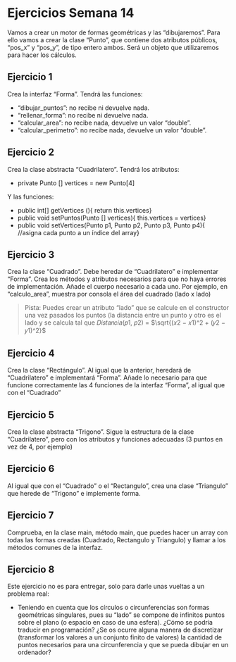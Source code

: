 # Ejercicios Semana 14

Vamos a crear un motor de formas geométricas y las “dibujaremos”. Para
ello vamos a crear la clase “Punto”, que contiene dos atributos públicos,
“pos_x” y “pos_y”, de tipo entero ambos. Será un objeto que utilizaremos
para hacer los cálculos.

## Ejercicio 1
Crea la interfaz “Forma”. Tendrá las funciones:
- “dibujar_puntos”: no recibe ni devuelve nada.
- “rellenar_forma”: no recibe ni devuelve nada.
- “calcular_area”: no recibe nada, devuelve un valor “double”.
- “calcular_perimetro”: no recibe nada, devuelve un valor “double”.

## Ejercicio 2
  Crea la clase abstracta “Cuadrilatero”. Tendrá los atributos:
- private Punto [] vertices = new Punto[4]

Y las funciones:
- public int[] getVertices (){ return this.vertices}
- public void setPuntos(Punto [] vertices){ this.vertices = vertices}
- public void setVertices(Punto p1, Punto p2, Punto p3, Punto p4){
  //asigna cada punto a un índice del array}

## Ejercicio 3
Crea la clase “Cuadrado”. Debe heredar de “Cuadrilatero” e implementar
“Forma”. Crea los métodos y atributos necesarios para que no haya errores
de implementación. Añade el cuerpo necesario a cada uno. Por ejemplo,
en “calculo_area”, muestra por consola el área del cuadrado (lado x lado)
> Pista: Puedes crear un atributo “lado” que se calcule en el constructor una
vez pasados los puntos (la distancia entre un punto y otro es el lado y se
calcula tal que 𝐷𝑖𝑠𝑡𝑎𝑛𝑐𝑖𝑎(𝑝1, 𝑝2) = $\sqrt{(𝑥2 − 𝑥1)^2 + (𝑦2 − 𝑦1)^2}$

## Ejercicio 4
Crea la clase “Rectángulo”. Al igual que la anterior, heredará de
“Cuadrilatero” e implementará “Forma”. Añade lo necesario para que
funcione correctamente las 4 funciones de la interfaz “Forma”, al igual que
con el “Cuadrado”

## Ejercicio 5
Crea la clase abstracta “Trigono”. Sigue la estructura de la clase
“Cuadrilatero”, pero con los atributos y funciones adecuadas (3 puntos en
vez de 4, por ejemplo)

## Ejercicio 6
Al igual que con el “Cuadrado” o el “Rectangulo”, crea una clase
“Triangulo” que herede de “Trigono” e implemente forma.

## Ejercicio 7
Comprueba, en la clase main, método main, que puedes hacer un array con
todas las formas creadas (Cuadrado, Rectangulo y Triangulo) y llamar a los
métodos comunes de la interfaz.

## Ejercicio 8
Este ejercicio no es para entregar, solo para darle unas vueltas a un
problema real:
- Teniendo en cuenta que los círculos o circunferencias son formas
  geométricas singulares, pues su “lado” se compone de infinitos puntos
  sobre el plano (o espacio en caso de una esfera). ¿Cómo se podría
  traducir en programación? ¿Se os ocurre alguna manera de discretizar
  (transformar los valores a un conjunto finito de valores) la cantidad de
  puntos necesarios para una circunferencia y que se pueda dibujar en
  un ordenador?
